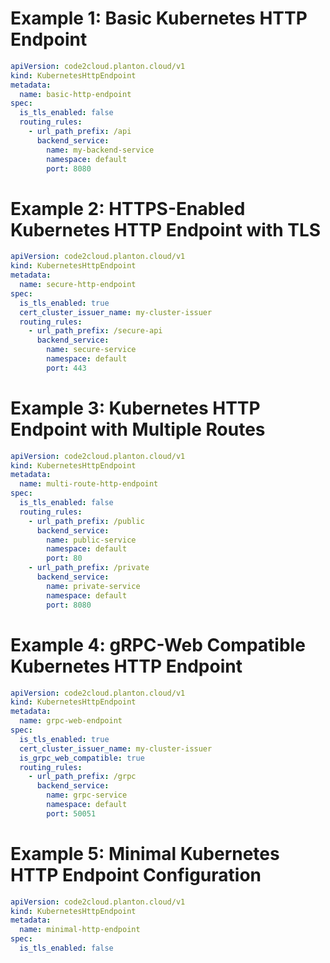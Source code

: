 # Example 1: Basic Kubernetes HTTP Endpoint

```yaml
apiVersion: code2cloud.planton.cloud/v1
kind: KubernetesHttpEndpoint
metadata:
  name: basic-http-endpoint
spec:
  is_tls_enabled: false
  routing_rules:
    - url_path_prefix: /api
      backend_service:
        name: my-backend-service
        namespace: default
        port: 8080
```

# Example 2: HTTPS-Enabled Kubernetes HTTP Endpoint with TLS

```yaml
apiVersion: code2cloud.planton.cloud/v1
kind: KubernetesHttpEndpoint
metadata:
  name: secure-http-endpoint
spec:
  is_tls_enabled: true
  cert_cluster_issuer_name: my-cluster-issuer
  routing_rules:
    - url_path_prefix: /secure-api
      backend_service:
        name: secure-service
        namespace: default
        port: 443
```

# Example 3: Kubernetes HTTP Endpoint with Multiple Routes

```yaml
apiVersion: code2cloud.planton.cloud/v1
kind: KubernetesHttpEndpoint
metadata:
  name: multi-route-http-endpoint
spec:
  is_tls_enabled: false
  routing_rules:
    - url_path_prefix: /public
      backend_service:
        name: public-service
        namespace: default
        port: 80
    - url_path_prefix: /private
      backend_service:
        name: private-service
        namespace: default
        port: 8080
```

# Example 4: gRPC-Web Compatible Kubernetes HTTP Endpoint

```yaml
apiVersion: code2cloud.planton.cloud/v1
kind: KubernetesHttpEndpoint
metadata:
  name: grpc-web-endpoint
spec:
  is_tls_enabled: true
  cert_cluster_issuer_name: my-cluster-issuer
  is_grpc_web_compatible: true
  routing_rules:
    - url_path_prefix: /grpc
      backend_service:
        name: grpc-service
        namespace: default
        port: 50051
```

# Example 5: Minimal Kubernetes HTTP Endpoint Configuration

```yaml
apiVersion: code2cloud.planton.cloud/v1
kind: KubernetesHttpEndpoint
metadata:
  name: minimal-http-endpoint
spec:
  is_tls_enabled: false
```
